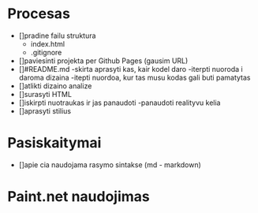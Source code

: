 # Procesas

- []pradine failu struktura
    - index.html
    - .gitignore
- []paviesinti projekta per Github Pages (gausim URL)
- []#README.md
    -skirta aprasyti kas, kair kodel daro
    -iterpti nuoroda i daroma dizaina
    -itepti nuordoa, kur tas musu kodas gali buti pamatytas
- []atlikti dizaino analize
- []surasyti HTML
- []iskirpti nuotraukas ir jas panaudoti
    -panaudoti realityvu kelia
- []aprasyti stilius

# Pasiskaitymai

- []apie cia naudojama rasymo sintakse (md - markdown)

# Paint.net naudojimas

